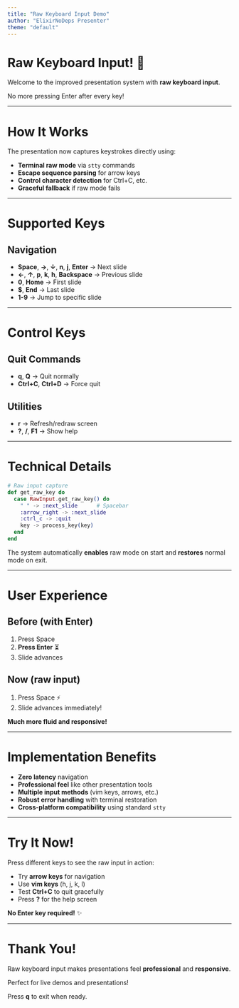 ```yaml
---
title: "Raw Keyboard Input Demo"
author: "ElixirNoDeps Presenter"
theme: "default"
---
```


# Raw Keyboard Input! 🚀

Welcome to the improved presentation system with **raw keyboard input**.

No more pressing Enter after every key!

---

# How It Works

The presentation now captures keystrokes directly using:

- **Terminal raw mode** via `stty` commands
- **Escape sequence parsing** for arrow keys  
- **Control character detection** for Ctrl+C, etc.
- **Graceful fallback** if raw mode fails

---

# Supported Keys

## Navigation
- **Space**, **→**, **↓**, **n**, **j**, **Enter** → Next slide
- **←**, **↑**, **p**, **k**, **h**, **Backspace** → Previous slide
- **0**, **Home** → First slide
- **$**, **End** → Last slide
- **1-9** → Jump to specific slide

---

# Control Keys

## Quit Commands
- **q**, **Q** → Quit normally
- **Ctrl+C**, **Ctrl+D** → Force quit

## Utilities  
- **r** → Refresh/redraw screen
- **?**, **/**, **F1** → Show help

---

# Technical Details

```elixir
# Raw input capture
def get_raw_key do
  case RawInput.get_raw_key() do
    " " -> :next_slide      # Spacebar
    :arrow_right -> :next_slide
    :ctrl_c -> :quit
    key -> process_key(key)
  end
end
```

The system automatically **enables** raw mode on start and **restores** normal mode on exit.

---

# User Experience

## Before (with Enter)
1. Press Space
2. **Press Enter** ⏳ 
3. Slide advances

## Now (raw input) 
1. Press Space ⚡
2. Slide advances immediately!

**Much more fluid and responsive!**

---

# Implementation Benefits

- **Zero latency** navigation
- **Professional feel** like other presentation tools
- **Multiple input methods** (vim keys, arrows, etc.)
- **Robust error handling** with terminal restoration
- **Cross-platform compatibility** using standard `stty`

---

# Try It Now!

Press different keys to see the raw input in action:

- Try **arrow keys** for navigation
- Use **vim keys** (h, j, k, l)
- Test **Ctrl+C** to quit gracefully
- Press **?** for the help screen

**No Enter key required!** ✨

---

# Thank You!

Raw keyboard input makes presentations feel **professional** and **responsive**.

Perfect for live demos and presentations!

Press **q** to exit when ready.
